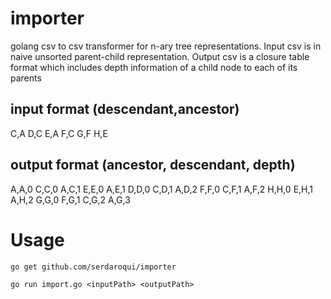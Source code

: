 # importer
golang csv to csv transformer for n-ary tree representations. Input csv is in naive unsorted parent-child representation. Output csv is a closure table format which includes depth information of a child node to each of its parents

## input format (descendant,ancestor)
C,A
D,C
E,A
F,C
G,F
H,E

## output format (ancestor, descendant, depth)
A,A,0
C,C,0
A,C,1
E,E,0
A,E,1
D,D,0
C,D,1
A,D,2
F,F,0
C,F,1
A,F,2
H,H,0
E,H,1
A,H,2
G,G,0
F,G,1
C,G,2
A,G,3

# Usage

`go get github.com/serdaroqui/importer`

`go run import.go <inputPath> <outputPath>`